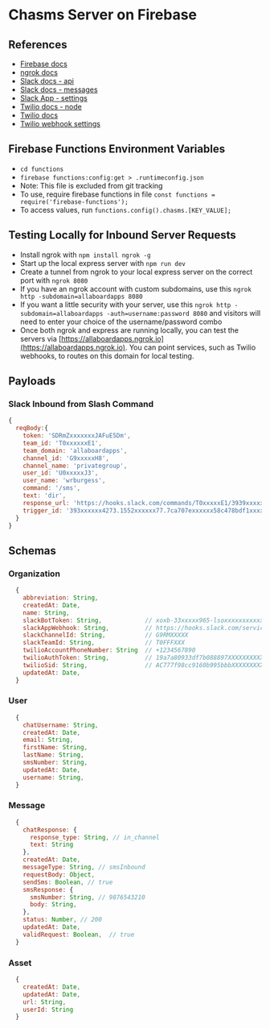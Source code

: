 # Chasms Server on Firebase

## References

* [Firebase docs](https://firebase.google.com/docs/)
* [ngrok docs](https://ngrok.com/docs)
* [Slack docs - api](https://api.slack.com/)
* [Slack docs - messages](https://api.slack.com/docs/messages)
* [Slack App - settings](https://api.slack.com/apps/A9S81RSSK)
* [Twilio docs - node](https://www.twilio.com/docs/libraries/node)
* [Twilio docs](https://www.twilio.com/docs/)
* [Twilio webhook settings](https://www.twilio.com/console/phone-numbers/PN9cdcec8e5706875057b9443833671a3d)

## Firebase Functions Environment Variables

* `cd functions`
* `firebase functions:config:get > .runtimeconfig.json`
* Note: This file is excluded from git tracking
* To use, require firebase functions in file `const functions = require('firebase-functions');`
* To access values, run `functions.config().chasms.[KEY_VALUE];`

## Testing Locally for Inbound Server Requests

* Install ngrok with `npm install ngrok -g`
* Start up the local express server with `npm run dev`
* Create a tunnel from ngrok to your local express server on the correct port with `ngrok 8080`
* If you have an ngrok account with custom subdomains, use this `ngrok http -subdomain=allaboardapps 8080`
* If you want a little security with your server, use this `ngrok http -subdomain=allaboardapps -auth=username:password 8080` and visitors will need to enter your choice of the username/password combo
* Once both ngrok and express are running locally, you can test the servers via [https://allaboardapps.ngrok.io](https://allaboardapps.ngrok.io). You can point services, such as Twilio webhooks, to routes on this domain for local testing.

## Payloads

### Slack Inbound from Slash Command

```js
{
  reqBody:{
    token: 'SDRmZxxxxxxxJAFuE5Dm',
    team_id: 'T0xxxxxxE1',
    team_domain: 'allaboardapps',
    channel_id: 'G9xxxxxH8',
    channel_name: 'privategroup',
    user_id: 'U0xxxxxJ3',
    user_name: 'wrburgess',
    command: '/sms',
    text: 'dir',
    response_url: 'https://hooks.slack.com/commands/T0xxxxxE1/3939xxxxxxx24/5sxxxxxxxxxxxj0FEeGjs',
    trigger_id: '393xxxxxx4273.1552xxxxxx77.7ca707exxxxxx58c478bdf1xxxxx86'
  }
}
```

## Schemas

### Organization

```js
  {
    abbreviation: String,
    createdAt: Date,
    name: String,
    slackBotToken: String,            // xoxb-33xxxxx965-lsoxxxxxxxxxxxxxxxxxbGTJl
    slackAppWebhook: String,          // https://hooks.slack.com/services/T0FFFXXX/B8MME748Y/S3TcLI2HXXXXXXXXXXXXXXX
    slackChannelId: String,           // G9RMXXXXX
    slackTeamId: String,              // T0FFFXXX
    twilioAccountPhoneNumber: String  // +1234567890
    twilioAuthToken: String,          // 19a7a80933df7b088897XXXXXXXXXXXXX
    twilioSid: String,                // AC777f98cc9160b995bbbXXXXXXXXXXXXXX
    updatedAt: Date,
  }
```

### User

```js
  {
    chatUsername: String,
    createdAt: Date,
    email: String,
    firstName: String,
    lastName: String,
    smsNumber: String,
    updatedAt: Date,
    username: String,
  }
```

### Message

```js
  {
    chatResponse: {
      response_type: String, // in_channel
      text: String
    },
    createdAt: Date,
    messageType: String, // smsInbound
    requestBody: Object,
    sendSms: Boolean, // true
    smsResponse: {
      smsNumber: String, // 9876543210
      body: String,
    },
    status: Number, // 200
    updatedAt: Date,
    validRequest: Boolean,  // true
  }
```

### Asset

```js
  {
    createdAt: Date,
    updatedAt: Date,
    url: String,
    userId: String
  }
```
